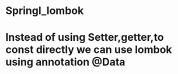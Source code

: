 # Springl_lombok

# Instead of using Setter,getter,to const directly we can use lombok using annotation @Data
